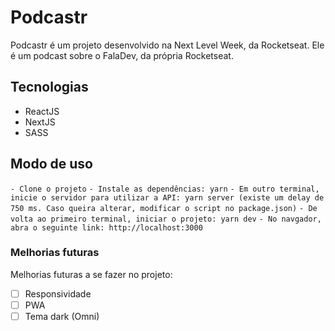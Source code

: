 # Podcastr

Podcastr é um projeto desenvolvido na Next Level Week, da Rocketseat. Ele é um podcast sobre o FalaDev, da própria Rocketseat.


## Tecnologias

- ReactJS
- NextJS
- SASS

## Modo de uso

`- Clone o projeto`
`- Instale as dependências: yarn`
`- Em outro terminal, inicie o servidor para utilizar a API: yarn server (existe um delay de 750 ms. Caso queira alterar, modificar o script no package.json)`
`- De volta ao primeiro terminal, iniciar o projeto: yarn dev`
`- No navgador, abra o seguinte link: http://localhost:3000`


### Melhorias futuras

Melhorias futuras a se fazer no projeto:
 
- [ ] Responsividade
- [ ] PWA
- [ ] Tema dark (Omni)
